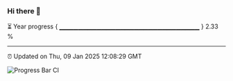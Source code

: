 ### Hi there 👋

⏳ Year progress { ▁▁▁▁▁▁▁▁▁▁▁▁▁▁▁▁▁▁▁▁▁▁▁▁▁▁▁▁▁▁ } 2.33 %

---

⏰ Updated on Thu, 09 Jan 2025 12:08:29 GMT

![Progress Bar CI](https://github.com/liununu/liununu/workflows/Progress%20Bar%20CI/badge.svg)
